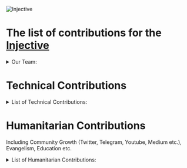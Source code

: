 ![Injective](https://user-images.githubusercontent.com/92199696/220547305-1c7614ae-ed07-4e68-8db8-dcc657f32ca6.png)
# The list of contributions for the [Injective](https://injective.com/)

<details>
  <summary>Our Team:</summary>

- [Vladimir Ponmimajushij Competencies](https://github.com/Antropocosmist/my_competencies)
- [Vladimir Synthetic Competencies](https://www.instagram.com/synth_etic_/)
- [Valentin Medniyy Competencies](https://github.com/Medniyy)
- [Eugeniy Yakovishin Competencies](https://github.com/evgen3000)
- [Danil Milyutin Competencies](https://github.com/danilmilyutin)
- Secret Member😎
- Testnet Guru 🥷
- This character is unexplored👽

### ***[Feel free to learn more about our team](https://posthuman.digital/team)***
  </details>

# Technical Contributions

<details>

  <summary>List of Technical Contributions:</summary>
<br/>  

### We validate **Injective** in [Mainnet](https://www.mintscan.io/injective/validators/injvaloper1e84fr6cxgcflv3fc9ey6n8425au7zx6wsztrle)
[**Twitter Announcement**](https://twitter.com/POSTHUMAN_DVS/status/1626298038791675906)
<br/>
![injective](https://user-images.githubusercontent.com/92199696/220565948-8ecde3cf-edcc-41e6-8db6-bbd568eb49e0.jpg)


### **Relayers**. Now we have several relayers which working in two directions (to **Injective** and out) <br/>
1. osmosis
2. juno
3. crescent
4. chihuahua
5. g-bridge

[Relayer Address](https://www.mintscan.io/injective/account/inj13q49unftdxhvhz8z7yzcysvnnkgtdd46qmycva)

### We run few public nodes for the **[Injective](https://injective.com/)**

- https://rpc.injective.posthuman.digital/ <br/>
**[Github Link](https://github.com/cosmos/chain-registry/blob/61827bb54b9ac23f858f88d3d6f11024f6d9168b/injective/chain.json#L169)**
- grpc.injective.posthuman.digital <br/>
**[Github Link](https://github.com/cosmos/chain-registry/blob/61827bb54b9ac23f858f88d3d6f11024f6d9168b/injective/chain.json#L225)**
- https://rest.injective.posthuman.digital/ <br/>
**[Github Link](https://github.com/cosmos/chain-registry/blob/61827bb54b9ac23f858f88d3d6f11024f6d9168b/injective/chain.json#L199)**

### We working on Sputnik Network, and we are in the process of implementation of $INJ to [**Sputnik Network Bot**](https://t.me/SputnikNetworkBot)! 

We'll add $INJ to Sputnik Exchange and to Sputnik Network. And users would be able to send tips with $INJ in Twitter and Telegram, and also p2p-exchange $INJ directly in Telegram!

</details>

 # Humanitarian Contributions
 Including Community Growth (Twitter, Telegram, Youtube, Medium etc.), Evangelism, Education etc. 
 
 <details>
  <summary>List of Humanitarian Contributions:</summary>
  
## Twitter <br/>

<details>
  <summary>Twitter Activity</summary>

## We started support Injective since 2021 and keep doing!<br/>
We manage **[Cosmos Ecosystem Twitter](https://twitter.com/CosmosEcosystem)** with ~36k followers! <br/>
![image](https://user-images.githubusercontent.com/92199696/220564230-c9da9b2b-ae0f-494a-9bf7-2a6987648324.png) <br/>

We always include Injective in our [Weekly](https://twitter.com/CosmosEcosystem/status/1621585636812529666?t=q2jCxy_xLJIeF8ZfQxtIVg&&s=35) and [Daily](https://twitter.com/CosmosEcosystem/status/1626933506294046721?t=Jbi2-udDKOJ2vx4N0Yz6Tw&&s=35) News inforgraphics! <br/>

### News

## 2021 <br/>
- [19 NOV 21](https://twitter.com/CosmosEcosystem/status/1461720436841058318?t=vJYZrinAlVKm_c5L6RJKpA&s=09) 
- [26 NOV 21](https://twitter.com/CosmosEcosystem/status/1464298546711175181?t=5EhmhjLCgB2-ypBTETZ5EA&s=35) 
- [03 DEC 21](https://twitter.com/CosmosEcosystem/status/1466853702355066892?t=rLzVuNAUkm0PRLRULUJz-g&s=09)
- [10 DEC 21](https://twitter.com/CosmosEcosystem/status/1469367168806567939?t=RQKfQDL2zstugi3IV_A5ig&s=09) 
- [17 DEC 21](https://twitter.com/CosmosEcosystem/status/1471902633216589824?t=jf1PQ9Qsq--LZfagW7aM1A&s=09)
- [24 DEC 21](https://twitter.com/CosmosEcosystem/status/1474450760473657345?t=LHhIpUtLEDlV-p6AcRBUcQ&s=09)
## 2022 <br/>
- [11 FEB 22](https://twitter.com/CosmosEcosystem/status/1492208944353320962?t=L3exvq35DcvchGmM0a2ocQ&s=35) 
- [18 FEB 22](https://twitter.com/CosmosEcosystem/status/1494745569482448901?t=aAaqg3Po10kSW9z62IjUtg&s=35) 
- [18 MAR 22](https://twitter.com/CosmosEcosystem/status/1504796975262277645?t=qoSIRhDVVfP57YD7pVXNdA&s=35) 
- [25 MAR 22](https://twitter.com/CosmosEcosystem/status/1507456026190221345?t=mIpigbu6eFTVQ4uQusD62A&s=35) 
- [16 APR 22](https://twitter.com/CosmosEcosystem/status/1515350581963018251?t=SlbrRSYAOwwoJY7PUVP3YA&s=35) 
- [06 MAY 22](https://twitter.com/CosmosEcosystem/status/1522652655990063106?t=tvyk1ijheUQFgV2Q9c5VjQ&s=35) 
- [13 MAY 22](https://twitter.com/CosmosEcosystem/status/1525170815385452544?t=u2Hb2j7T3zfOJqNlKpo3Lg&s=35) 
- [27 MAY 22](https://twitter.com/CosmosEcosystem/status/1530258481353306115?t=1Q10XA9a3WTm94bvQQuxBQ&s=35) 
- [10 JUNE 22](https://twitter.com/CosmosEcosystem/status/1535327674285056004?t=oHb0WOK6bqKuj5XklkY95g&s=19) 
- [18 JUNE 22](https://twitter.com/CosmosEcosystem/status/1538182138813718528?t=rsKV5cHxKBw5Okf3mi1XPA&s=35) 
- [02 JULY 22](https://twitter.com/CosmosEcosystem/status/1543282596876099593?t=WeDWisas0e7oF4rxWRlAaA&s=35) 
- [09 JULY 22](https://twitter.com/CosmosEcosystem/status/1545811915779235841?t=iWW0Y-XMYP7dmPnOwLXdaw&s=09) 
- [16 JULY 22](https://twitter.com/CosmosEcosystem/status/1548334581232766976?t=Gs4DuMIBVTx9AQgKA4EA4Q&s=09) 
- [24 JULY 22](https://twitter.com/CosmosEcosystem/status/1551287141451370496?t=_DlYkInExv-p5Sq7TAfcCA&s=35) 
- [26 AUG 22](https://twitter.com/CosmosEcosystem/status/1563142277622804481?t=1lqcjVujef4PDIbAIGLIEA&s=09) 
- [18 FEB 22](https://twitter.com/CosmosEcosystem/status/1494745569482448901?t=mpu676W6WQQIXHpOwCxDTA&s=35)
- [18 NOV 22](https://twitter.com/CosmosEcosystem/status/1593650869735759879?t=VbHOrlEjUL46SG_gM_IErg&s=09 ) 
- [02 DEC 22](https://twitter.com/CosmosEcosystem/status/1598729419765342209?t=sfwL3Ci9MAhWVjt-t-aHeg&s=35 ) 
- [17 DEC 22](https://twitter.com/CosmosEcosystem/status/1604165503513395200?t=zgqCsK4I0R758QcSTJIzvA&s=35 ) 
## 2023 <br/>
- [20 JAN 23](https://twitter.com/CosmosEcosystem/status/1616482169064652800?t=CefX8LHacI8gjd6SMoABXA&s=35) 
- [26 JAN 23](https://twitter.com/CosmosEcosystem/status/1618600070747938818?t=pNpe4nqjW9VFeoi658zEIw&s=35) 
- [28 JAN 23](https://twitter.com/CosmosEcosystem/status/1619349322306572293?t=1D7Jskr2XmLIvRZ6e7t2Tw&s=35) 
- [03 FEB 23](https://twitter.com/CosmosEcosystem/status/1621585636812529666?t=q2jCxy_xLJIeF8ZfQxtIVg&s=35) 
- [17 FEB 23](https://twitter.com/CosmosEcosystem/status/1626605802378383360) 
- [18 FEB 23](https://twitter.com/CosmosEcosystem/status/1626933506294046721)
- [22 FEB 23](https://twitter.com/CosmosEcosystem/status/1628383717344391169)
- [25 FEB 23](https://twitter.com/CosmosEcosystem/status/1629196610705006592)
- [26 FEB 23](https://twitter.com/CosmosEcosystem/status/1629849126237003776)
- [2 MAR 23](https://twitter.com/CosmosEcosystem/status/1631299152234553345)
- [4 MAR 23](https://twitter.com/CosmosEcosystem/status/1631704604839641089)


### Statistics 
  
- [30 OCT 22](https://twitter.com/CosmosEcosystem/status/1586710255957786624?t=BqN03SASvjQG35GBJj_-tQ&s=35) 
- [7 JAN 23](https://twitter.com/CosmosEcosystem/status/1611772150721175552?t=6NdvCSjqXjYFpvNOYFM0Nw&s=35) 
- [26 JAN 23](https://twitter.com/CosmosEcosystem/status/1618651410987626496?t=QU6RpNjmKChCbcfToIIS6Q&s=09) 
- [28 JAN 23](https://twitter.com/CosmosEcosystem/status/1619334484020822016?t=N3qD-g9v6WeWl49Ze7qgQQ&s=35) 
- [15 FEB 23](https://twitter.com/CosmosEcosystem/status/1625882458033123330?t=Vh8WHT-NjsPup9Yb2rZ8BA&s=09) 
- [20 FEB 23](https://twitter.com/CosmosEcosystem/status/1627683684932530176?t=xkirpRI8wnALAQZXytUcWg&s=35) 

### Other graphics with Injective mentioned 

- [26 MAY 22](https://twitter.com/CosmosEcosystem/status/1529836779485937664?t=MQPGMIgZ7NjFg_NrlJBCCQ&s=09) 
- [19 DEC 22](https://twitter.com/CosmosEcosystem/status/1604856657699225600?t=2Xfy1gPbIk35bbEpxEzYOA&s=35) 
- [24 JAN 23](https://twitter.com/CosmosEcosystem/status/1617921483422208000?t=0TrZPKlhdhggu9taRUDacQ&s=35)
- [02 MAR 23](https://twitter.com/CosmosEcosystem/status/1631239595319779328)
</details>

### Recent Contributions for Injective
---

### Injective Ecosystem News - September, 2024

#### Daily News
- [Daily News 1](https://x.com/CosmosEcosystem/status/1830605687539552728)
- [Daily News 2](https://x.com/CosmosEcosystem/status/1831682850061742585)
- [Daily News 3](https://x.com/CosmosEcosystem/status/1832048533702115682)
- [Daily News 4](https://x.com/CosmosEcosystem/status/1833192700096413799)
- [Daily News 5](https://x.com/CosmosEcosystem/status/1833534286127108152)
- [Daily News 6](https://x.com/CosmosEcosystem/status/1833766104319086785)
- [Daily News 7](https://x.com/CosmosEcosystem/status/1834993886705729621)
- [Daily News 8](https://x.com/CosmosEcosystem/status/1837821732972810395)
- [Daily News 9](https://x.com/CosmosEcosystem/status/1838547189783544108)
- [Daily News 10](https://x.com/CosmosEcosystem/status/1839292895674904582)
- [Daily News 11](https://x.com/CosmosEcosystem/status/1840433664779260184)

#### Weekly News
- [Weekly News 1](https://x.com/CosmosEcosystem/status/1837109644977680757)
- [Weekly News 2](https://x.com/CosmosEcosystem/status/1839606725634060682)

---

### Injective Ecosystem News - October, 2024

#### Daily News
- [Daily News 1](https://x.com/CosmosEcosystem/status/1841777923482693937)
- [Daily News 2](https://x.com/CosmosEcosystem/status/1842969916116517050)
- [Daily News 3](https://x.com/CosmosEcosystem/status/1843987297341227415)
- [Daily News 4](https://x.com/CosmosEcosystem/status/1846885524151165112)
- [Daily News 5](https://x.com/CosmosEcosystem/status/1847585928186892463)
- [Daily News 6](https://x.com/CosmosEcosystem/status/1850230663343149361)
- [Daily News 7](https://x.com/CosmosEcosystem/status/1851200225970454557)
- [Daily News 8](https://x.com/CosmosEcosystem/status/1851894835235688702)
- [Daily News 9](https://x.com/CosmosEcosystem/status/1851899394611646807)

#### Weekly News
- [Weekly News 1](https://x.com/CosmosEcosystem/status/1842233928310304800)
- [Weekly News 2](https://x.com/CosmosEcosystem/status/1844772672145633534)
- [Weekly News 3](https://x.com/CosmosEcosystem/status/1847257084036841811)
- [Weekly News 4](https://x.com/CosmosEcosystem/status/1849776309213295102)

---

### Injective Ecosystem News - November, 2024

#### Daily News
- [Daily News 1](https://x.com/CosmosEcosystem/status/1852683681317404916)
- [Daily News 2](https://x.com/CosmosEcosystem/status/1852993262404988944)
- [Daily News 3](https://x.com/CosmosEcosystem/status/1853387797266051167)
- [Daily News 4](https://x.com/CosmosEcosystem/status/1854888503038951727)
- [Daily News 5](https://x.com/CosmosEcosystem/status/1856045962814230826)
- [Daily News 6](https://x.com/CosmosEcosystem/status/1856374442449830388)
- [Daily News 7](https://x.com/CosmosEcosystem/status/1857398154771185930)
- [Daily News 8](https://x.com/CosmosEcosystem/status/1858178711071199241)
- [Daily News 9](https://x.com/CosmosEcosystem/status/1859196432844022130)
- [Daily News 10](https://x.com/CosmosEcosystem/status/1860023000487375048)
- [Daily News 11](https://x.com/CosmosEcosystem/status/1860936143702782236)
- [Daily News 12](https://x.com/CosmosEcosystem/status/1860646113046315485)
- [Daily News 13](https://x.com/CosmosEcosystem/status/1862120382871830760)
- [Daily News 14](https://x.com/CosmosEcosystem/status/1862384523201159497)

#### Weekly News
- [Weekly News 1](https://x.com/CosmosEcosystem/status/1852347500134388075)
- [Weekly News 2](https://x.com/CosmosEcosystem/status/1855218992962793756)
- [Weekly News 3](https://x.com/CosmosEcosystem/status/1857817790763159999)
- [Weekly News 4](https://x.com/CosmosEcosystem/status/1860323731039518840)
- [Weekly News 5](https://x.com/CosmosEcosystem/status/1862903794347962581)

---

### Injective Ecosystem News - December, 2024

#### Daily News
- [Daily News 1](https://x.com/CosmosEcosystem/status/1863204171974860980)
- [Daily News 2](https://x.com/CosmosEcosystem/status/1864193593377771965)
- [Daily News 3](https://x.com/CosmosEcosystem/status/1866730189884887246)
- [Daily News 4](https://x.com/CosmosEcosystem/status/1867132905006280899)
- [Daily News 5](https://x.com/CosmosEcosystem/status/1867515615071941089)
- [Daily News 6](https://x.com/CosmosEcosystem/status/1869277641989312644)
- [Daily News 7](https://x.com/CosmosEcosystem/status/1869790605502755324)
- [Daily News 8](https://x.com/CosmosEcosystem/status/1870050990424052130)
- [Daily News 9](https://x.com/CosmosEcosystem/status/1871200088300904527)
- [Daily News 10](https://x.com/CosmosEcosystem/status/1871594216553431381)
- [Daily News 11](https://x.com/CosmosEcosystem/status/1871988727033344185)
- [Daily News 12](https://x.com/CosmosEcosystem/status/1873069290808869372)
- [Daily News 13](https://x.com/CosmosEcosystem/status/1873403235299668380)

#### Weekly News
- [Weekly News 1](https://x.com/CosmosEcosystem/status/1865438810407829998)
- [Weekly News 2](https://x.com/CosmosEcosystem/status/1867966251685052676)
- [Weekly News 3](https://x.com/CosmosEcosystem/status/1870504338889777441)
- [Weekly News 4](https://x.com/CosmosEcosystem/status/1873069290808869372)

---

### Injective Ecosystem News - January, 2025

#### Daily News
- [Daily News 1](https://x.com/CosmosEcosystem/status/1875880737423106256)
- [Daily News 2](https://x.com/CosmosEcosystem/status/1876278575630004364)
- [Daily News 3](https://x.com/CosmosEcosystem/status/1876624618993471827)
- [Daily News 4](https://x.com/CosmosEcosystem/status/1878863258612047907)
- [Daily News 5](https://x.com/CosmosEcosystem/status/1879448551069192271)
- [Daily News 6](https://x.com/CosmosEcosystem/status/1879936821934891320)
- [Daily News 7](https://x.com/CosmosEcosystem/status/1880160985266397194)
- [Daily News 8](https://x.com/CosmosEcosystem/status/1881724807408198059)
- [Daily News 9](https://x.com/CosmosEcosystem/status/1882089464757211348)
- [Daily News 10](https://x.com/CosmosEcosystem/status/1882730031782494251)
- [Daily News 11](https://x.com/CosmosEcosystem/status/1883884675124646234)
- [Daily News 12](https://x.com/CosmosEcosystem/status/1884588760282615858)
- [Daily News 13](https://x.com/CosmosEcosystem/status/1884960881190031766)
- [Daily News 14](https://x.com/CosmosEcosystem/status/1885230573515690434)

#### Weekly News
- [Weekly News 1](https://x.com/CosmosEcosystem/status/1878130576856670211)
- [Weekly News 2](https://x.com/CosmosEcosystem/status/1880681364720423197)
- [Weekly News 3](https://x.com/CosmosEcosystem/status/1883135378095493370)

---

### Injective Ecosystem News - February, 2025

#### Daily News
- [Daily News 1](https://x.com/CosmosEcosystem/status/1886702574121754973)
- [Daily News 2](https://x.com/CosmosEcosystem/status/1887064407072522539)
- [Daily News 3](https://x.com/CosmosEcosystem/status/1889326089912361470)
- [Daily News 4](https://x.com/CosmosEcosystem/status/1891171094586876010)
- [Daily News 5](https://x.com/CosmosEcosystem/status/1891450667593535711)
- [Daily News 6](https://x.com/CosmosEcosystem/status/1891797567056286157)
- [Daily News 7](https://x.com/CosmosEcosystem/status/1894655678360555572)
- [Daily News 8](https://x.com/CosmosEcosystem/status/1894661283955589371)
- [Daily News 9](https://x.com/CosmosEcosystem/status/1895160985221988394)
- [Daily News 10](https://x.com/CosmosEcosystem/status/1895484738976329828)

#### Weekly News
- [Weekly News 1](https://x.com/CosmosEcosystem/status/1885737671848235270)
- [Weekly News 2](https://x.com/CosmosEcosystem/status/1888288378338398483)
- [Weekly News 3](https://x.com/CosmosEcosystem/status/1890740999862809017)

---

### Injective Ecosystem News - March, 2025

#### Daily News
- [Daily News 1](https://x.com/CosmosEcosystem/status/1896197224499184042)
- [Daily News 2](https://x.com/CosmosEcosystem/status/1896921745707380936)
- [Daily News 3](https://x.com/CosmosEcosystem/status/1897178536257184110)
- [Daily News 4](https://x.com/CosmosEcosystem/status/1897706143461658788)
- [Daily News 5](https://x.com/CosmosEcosystem/status/1897945205430796345)
- [Daily News 6](https://x.com/CosmosEcosystem/status/1898784904147873958)
- [Daily News 7](https://x.com/CosmosEcosystem/status/1899403569737961893)
- [Daily News 8](https://x.com/CosmosEcosystem/status/1899789186724491455)
- [Daily News 9](https://x.com/CosmosEcosystem/status/1900069456984105352)
- [Daily News 10](https://x.com/CosmosEcosystem/status/1904024659945001303)
- [Daily News 11](https://x.com/CosmosEcosystem/status/1904956242381992357)
- [Daily News 12](https://x.com/CosmosEcosystem/status/1905633205459259558)

#### Weekly News
- [Weekly News 1](https://x.com/CosmosEcosystem/status/1895877591510499733)
- [Weekly News 2](https://x.com/CosmosEcosystem/status/1898415559399620835)
- [Weekly News 3](https://x.com/CosmosEcosystem/status/1900962948585238788)
- [Weekly News 4](https://x.com/CosmosEcosystem/status/1906042880717672919)


### Our contributions for the growth of the Injective community.

| Name               | Description                                              | Relevant URLs                                                                                      | Additional Details                                          |
|--------------------|-----------------------------------------------------------|---------------------------------------------------------------------------------------------------|--------------------------------------------------------------|
| Cosmos Ecosystem X | 35k followers. We have been promoting Injective for a long time. | [Query CosmosEcosystem tweets about Injective](https://x.com/search?q=from%3ACosmosEcosystem%20Injective&src=typed_query&f=live) | We spread the word about Injective for a long time. |
| POSTHUMAN X        | 7.5k followers. We actively cover Injective updates and ecosystem news for a long time. | [Query POSTHUMAN_DVS tweets about Injective](https://x.com/search?q=from%3APOSTHUMAN_DVS%20Injective&src=typed_query&f=live) | We spread the word about Injective for a long time. |



<details>
  <summary>YouTube Activity</summary>

### We have more than 10k subsctibers our YouTube channel [CryptoBase](https://youtube.com/cryptobased)
![image](https://user-images.githubusercontent.com/92199696/220563685-1cfa3933-b615-484d-ad4c-045e6f32eb70.png) <br/>
- We even met in reality! Live interview with Jenna from Injective on Staking Summit. [Link](https://youtu.be/CJpWwtUXu1Y?t=3121)
- New episode of CryptoBase with the better quality and Injective was warmly discussed! [Link](https://youtu.be/ntKJxcjAOF4?t=1578)
- Overview of Injective Ecosystem on 61th Voice Chat of Cosmos Ecosystem Russian speaking community! [Link](https://www.youtube.com/watch?v=dA5d1t_wG4s)
- [**Playlist**](https://youtube.com/playlist?list=PLgQFzABJoJYx-lwnvZwKjDqsDxiccjP-G) of 58+videos of our Weekly Community Calls where we speak about Cosmos Ecosystem projects and also about Injective! 
</details>
